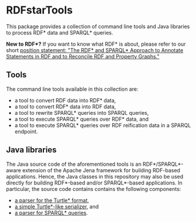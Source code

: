 # RDFstarTools
This package provides a collection of command line tools and Java libraries to process RDF* data and SPARQL* queries.

**New to RDF\*?** If you want to know what RDF* is about, please refer to our short [position statement: "The RDF* and SPARQL* Approach to Annotate Statements in RDF and to Reconcile RDF and Property Graphs."](http://blog.liu.se/olafhartig/2019/01/10/position-statement-rdf-star-and-sparql-star/)

## Tools
The command line tools available in this collection are:
* a tool to convert RDF data into RDF* data,
* a tool to convert RDF* data into RDF data,
* a tool to rewrite SPARQL* queries into SPARQL queries,
* a tool to execute SPARQL* queries over RDF* data, and
* a tool to execute SPARQL* queries over RDF reification data in a SPARQL endpoint.

## Java libraries
The Java source code of the aforementioned tools is an RDF*/SPARQL*-aware extension of the Apache Jena framework for building RDF-based applications. Hence, the Java classes in this repository may also be used directly for building RDF*-based and/or SPARQL*-based applications. In particular, the source code contains contains the following components:
* [a parser for the Turtle* format](https://github.com/RDFstar/RDFstarTools/blob/master/docs/SPARQLStarParser.md),
* [a simple Turtle*-like serializer](https://github.com/RDFstar/RDFstarTools/blob/master/docs/SimpleTurtleStarSerializer.md), and
* [a parser for SPARQL* queries](https://github.com/RDFstar/RDFstarTools/blob/master/docs/TurtleStarParser.md).
